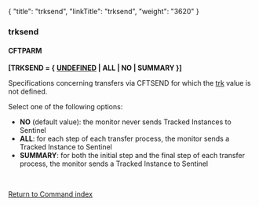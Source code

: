 {
    "title": "trksend",
    "linkTitle": "trksend",
    "weight": "3620"
}<span id="trksend"></span>

### trksend

#### **CFTPARM**

**\[TRKSEND = {** **<span style="text-decoration: underline;">UNDEFINED</span>
|** **ALL | NO | SUMMARY }\]**

Specifications concerning transfers via CFTSEND for which the [trk](../trk)
value is not defined.

Select one of the following options:

- <span style="font-weight: bold;font-style: normal;">****NO****</span> <span style="font-style: normal;">(default value): the monitor never sends
    Tracked Instances to Sentinel</span>
- <span style="font-weight: bold;">****ALL****</span>: for each step of each transfer
    process, the monitor sends a Tracked Instance to Sentinel
- <span style="font-weight: bold;">****SUMMARY****</span>:
    for both the initial step and the final step of each transfer process,
    the monitor sends a Tracked Instance to Sentinel

 

[Return to Command index](../../)
